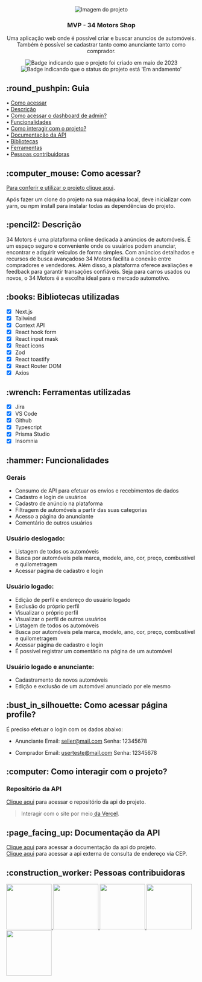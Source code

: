 <div align="center">
<img alt="Imagem do projeto" src="https://github.com/34Motors/34Motors-APP/blob/feat/readmi-app/src/assets/Capa%2034%20Motors.jpg" />
</div>

<div align="center">
<h3>
  MVP - 34 Motors Shop
</h3>
<p>Uma aplicação web onde é possível criar e buscar anuncios de automóveis. Também é possível se cadastrar tanto como anunciante tanto como comprador.</p>
</div>

<p align="center">
    <img alt="Badge indicando que o projeto foi criado em maio de 2023" src="https://img.shields.io/badge/Data%20de%20cria%C3%A7%C3%A3o-Maio%2F2023-blue">
    <img alt="Badge indicando que o status do projeto está 'Em andamento'" src="https://img.shields.io/badge/Status-Em andamento-blue">
</p>

<h2 id="Como acessar"> :round_pushpin: Guia</h2>

• <a href="#Como acessar">Como acessar</a>
<br>
• <a href="#descricao">Descrição</a>
<br>
• <a href="#login">Como acessar o dashboard de admin?</a>
<br>
• <a href="#funcionalidades">Funcionalidades</a>
<br>
• <a href="#interacao">Como interagir com o projeto?</a>
<br>
• <a href="#doc">Documentação da API</a>
<br>
• <a href="#Bibliotecas">Bibliotecas</a>
<br>
• <a href="#Ferramentas">Ferramentas</a>
<br>
• <a href="#Desenvolvedores">Pessoas contribuidoras</a>
<br>

<h2 id="Como acessar"> :computer_mouse: Como acessar?</h2>

<a href="www.34motors.vercel.app">Para conferir e utilizar o projeto clique aqui</a>.
<p>Após fazer um clone do projeto na sua máquina local, deve inicializar com yarn, ou npm install para instalar todas as dependências do projeto.</p>

<h2 id="descricao">:pencil2: Descrição</h2>
34 Motors é uma plataforma online dedicada à anúncios de automóveis. É um espaço seguro e conveniente onde os usuários podem anunciar, encontrar e adquirir veículos de forma simples. Com anúncios detalhados e recursos de busca avançadoso 34 Motors facilita a conexão entre compradores e vendedores. Além disso, a plataforma oferece avaliações e feedback para garantir transações confiáveis. Seja para carros usados ou novos, o 34 Motors é a escolha ideal para o mercado automotivo.

<h2 id="Bibliotecas">:books: Bibliotecas utilizadas</h2>

- [x] Next.js
- [x] Tailwind
- [x] Context API
- [x] React hook form
- [x] React input mask
- [x] React icons
- [x] Zod
- [x] React toastify
- [x] React Router DOM
- [x] Axios

<h2 id="Ferramentas">:wrench: Ferramentas utilizadas</h2>

- [x] Jira
- [x] VS Code
- [x] Github
- [x] Typescript
- [x] Prisma Studio
- [x] Insomnia

<h2 id="funcionalidades">:hammer: Funcionalidades</h2>

### Gerais
- Consumo de API para efetuar os envios e recebimentos de dados
- Cadastro e login de usuários
- Cadastro de anúncio na plataforma
- Filtragem de automóveis a partir das suas categorias
- Acesso a página do anunciante
- Comentário de outros usuários

### Usuário deslogado:
- Listagem de todos os automóveis
- Busca por automóveis pela marca, modelo, ano, cor, preço, combustível e quilometragem
- Acessar página de cadastro e login

### Usuário logado:
- Edição de perfil e endereço do usuário logado
- Exclusão do próprio perfil
- Visualizar o próprio perfil
- Visualizar o perfil de outros usuários
- Listagem de todos os automóveis
- Busca por automóveis pela marca, modelo, ano, cor, preço, combustível e quilometragem
- Acessar página de cadastro e login
- É possível registrar um comentário na página de um automóvel
 
### Usuário logado e anunciante:
- Cadastramento de novos automóveis
- Edição e exclusão de um automóvel anunciado por ele mesmo

<h2 id="login">:bust_in_silhouette: Como acessar página profile?</h2>
É preciso efetuar o login com os dados abaixo:

- Anunciante
Email: seller@mail.com
Senha: 12345678

- Comprador
Email: userteste@mail.com
Senha: 12345678

<h2 id="interacao">:computer: Como interagir com o projeto? </h2>

### Repositório da API

<a href="https://github.com/34Motors/34Motors-API">Clique aqui</a> para acessar o repositório da api do projeto.
<br/>

 >Interagir com o site por meio<a href="www.34motors.vercel.app"> da Vercel</a>.

<h2 id="doc">:page_facing_up: Documentação da API </h2>

<a href="https://github.com/34Motors/API-Doc">Clique aqui</a> para acessar a documentação da api do projeto.
<br/>
<a href="https://viacep.com.br/">Clique aqui</a> para acessar a api externa de consulta de endereço via CEP.

<h2 id="Desenvolvedores">:construction_worker: Pessoas contribuidoras</h2>

<a href="https://github.com/freitassneto">
  <img width="120px" src="https://avatars.githubusercontent.com/u/109801407?v=4">
</a>

<a href="https://github.com/ArthurViniciusBA1">
  <img width="120px" src="https://avatars.githubusercontent.com/u/76403597?v=4">
</a>
 
<a href="https://github.com/IsadoraPerdigao">
  <img width="120px" src="https://avatars.githubusercontent.com/u/102971900?v=4">
</a>
 
<a href="https://github.com/PauloMorenoD">
  <img width="120px" src="https://avatars.githubusercontent.com/u/106778522?v=4">
</a>
 
<a href="https://github.com/CarolinaOlivaCruz">
  <img width="120px" src="https://avatars.githubusercontent.com/u/78989471?v=4">
</a>
